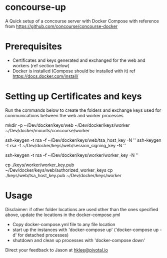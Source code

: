 # concourse-up
A Quick setup of a concourse server with Docker Compose with reference from https://github.com/concourse/concourse-docker

# Prerequisites
  - Certificates and keys generated and exchanged for the web and workers (ref section below)
  - Docker is installed (Compose should be installed with it) ref https://docs.docker.com/install/

# Setting up Certificates and keys

Run the commands below to create the folders and exchange keys used for communications between the web and worker processes

mkdir -p ~/Dev/docker/keys/web ~/Dev/docker/keys/worker ~/Dev/docker/mounts/concourse/worker

ssh-keygen -t rsa -f ~/Dev/docker/keys/web/tsa_host_key -N ''
ssh-keygen -t rsa -f ~/Dev/docker/keys/web/session_signing_key -N ''

ssh-keygen -t rsa -f ~/Dev/docker/keys/worker/worker_key -N ''

cp ./keys/worker/worker_key.pub ~/Dev/docker/keys/web/authorized_worker_keys
cp ./keys/web/tsa_host_key.pub ~/Dev/docker/keys/worker

# Usage
Disclaimer: if other folder locations are used other than the ones specified above, update the locations in the docker-compose.yml

- Copy docker-compose.yml file to any file location
- start up the instances with 'docker-compose up' ('docker-compose up -d' for detached processes)
- shutdown and clean up processes with 'docker-compose down'

Direct your feedback to Jason at hklee@pivotal.io
